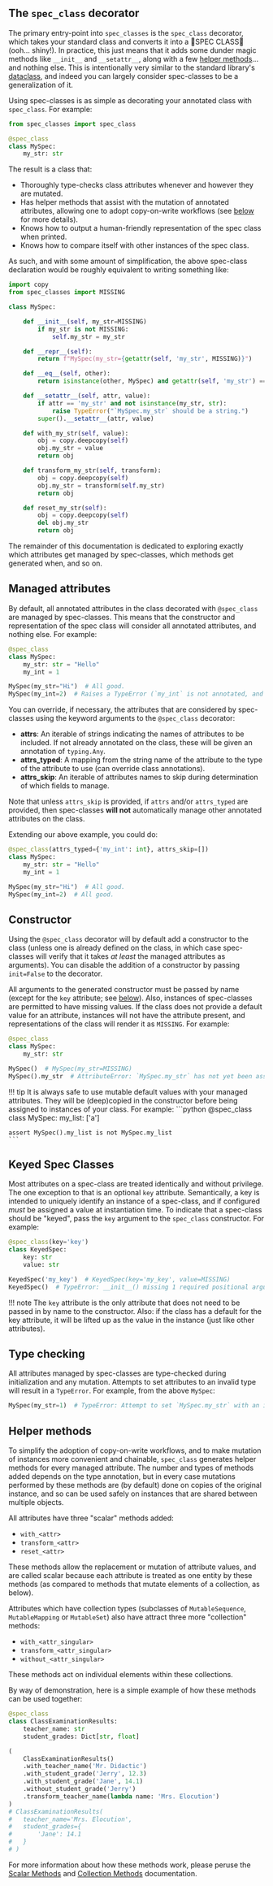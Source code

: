 

## The `spec_class` decorator

The primary entry-point into `spec_classes` is the `spec_class` decorator, which
takes your standard class and converts it into a 🌟SPEC CLASS🌟 (ooh... shiny!).
In practice, this just means that it adds some dunder magic methods like
`__init__` and `__setattr__`, along with a few [helper
methods](#helper-methods)... and nothing else. This is intentionally very
similar to the standard library's
[dataclass](https://docs.python.org/3/library/dataclasses.html), and indeed you
can largely consider spec-classes to be a generalization of it.

Using spec-classes is as simple as decorating your annotated class with
`spec_class`. For example:

```python
from spec_classes import spec_class

@spec_class
class MySpec:
    my_str: str
```

The result is a class that:

- Thoroughly type-checks class attributes whenever and however they are mutated.
- Has helper methods that assist with the mutation of annotated attributes,
  allowing one to adopt copy-on-write workflows (see [below](#helper-methods)
  for more details).
- Knows how to output a human-friendly representation of the spec class when
  printed.
- Knows how to compare itself with other instances of the spec class.

As such, and with some amount of simplification, the above spec-class
declaration would be roughly equivalent to writing something like:

```python
import copy
from spec_classes import MISSING

class MySpec:

    def __init__(self, my_str=MISSING)
        if my_str is not MISSING:
            self.my_str = my_str

    def __repr__(self):
        return f"MySpec(my_str={getattr(self, 'my_str', MISSING)}")

    def __eq__(self, other):
        return isinstance(other, MySpec) and getattr(self, 'my_str') == getattr(other, 'my_str')

    def __setattr__(self, attr, value):
        if attr == 'my_str' and not isinstance(my_str, str):
            raise TypeError("`MySpec.my_str` should be a string.")
        super().__setattr__(attr, value)

    def with_my_str(self, value):
        obj = copy.deepcopy(self)
        obj.my_str = value
        return obj

    def transform_my_str(self, transform):
        obj = copy.deepcopy(self)
        obj.my_str = transform(self.my_str)
        return obj

    def reset_my_str(self):
        obj = copy.deepcopy(self)
        del obj.my_str
        return obj
```

The remainder of this documentation is dedicated to exploring exactly which
attributes get managed by spec-classes, which methods get generated when, and so
on.

## Managed attributes

By default, all annotated attributes in the class decorated with `@spec_class`
are managed by spec-classes. This means that the constructor and representation
of the spec class will consider all annotated attributes, and nothing else. For
example:

```python
@spec_class
class MySpec:
    my_str: str = "Hello"
    my_int = 1

MySpec(my_str="Hi")  # All good.
MySpec(my_int=2)  # Raises a TypeError (`my_int` is not annotated, and therefore not managed)
```

You can override, if necessary, the attributes that are considered by spec-classes
using the keyword arguments to the `@spec_class` decorator:

  - **attrs**: An iterable of strings indicating the names of attributes to be
    included. If not already annotated on the class, these will be given an
    annotation of `typing.Any`.
  - **attrs_typed**: A mapping from the string name of the attribute to the type
    of the attribute to use (can override class annotations).
  - **attrs_skip**: An iterable of attributes names to skip during determination
    of which fields to manage.

Note that unless `attrs_skip` is provided, if `attrs` and/or `attrs_typed` are
provided, then spec-classes **will not** automatically manage other annotated
attributes on the class.

Extending our above example, you could do:

```python
@spec_class(attrs_typed={'my_int': int}, attrs_skip=[])
class MySpec:
    my_str: str = "Hello"
    my_int = 1

MySpec(my_str="Hi")  # All good.
MySpec(my_int=2)  # All good.
```

## Constructor

Using the `@spec_class` decorator will by default add a constructor to the class
(unless one is already defined on the class, in which case spec-classes will
verify that it takes *at least* the managed attributes as arguments). You
can disable the addition of a constructor by passing `init=False` to the
decorator.

All arguments to the generated constructor must be passed by name (except for
the `key` attribute; see [below](#keyed-spec-classes)). Also, instances of spec-classes are permitted
to have missing values. If the class does not provide a default value for an
attribute, instances will not have the attribute present, and representations of
the class will render it as `MISSING`. For example:

```python
@spec_class
class MySpec:
    my_str: str

MySpec()  # MySpec(my_str=MISSING)
MySpec().my_str  # AttributeError: `MySpec.my_str` has not yet been assigned a value.
```

!!! tip
    It is always safe to use mutable default values with your managed
    attributes. They will be (deep)copied in the constructor before being
    assigned to instances of your class. For example:
    ```python
    @spec_class
    class MySpec:
        my_list: ['a']

    assert MySpec().my_list is not MySpec.my_list
    ```

## Keyed Spec Classes

Most attributes on a spec-class are treated identically and without privilege.
The one exception to that is an optional `key` attribute. Semantically, a key
is intended to uniquely identify an instance of a spec-class, and if configured
*must* be assigned a value at instantiation time. To indicate that a spec-class
should be "keyed", pass the `key` argument to the `spec_class` constructor.
For example:

```python
@spec_class(key='key')
class KeyedSpec:
    key: str
    value: str

KeyedSpec('my_key')  # KeyedSpec(key='my_key', value=MISSING)
KeyedSpec()  # TypeError: __init__() missing 1 required positional argument: 'key'
```

!!! note
    The `key` attribute is the only attribute that does not need to be passed in
    by name to the constructor. Also: if the class has a default for the key
    attribute, it will be lifted up as the value in the instance (just like
    other attributes).

## Type checking

All attributes managed by spec-classes are type-checked during initialization
and any mutation. Attempts to set attributes to an invalid type will result in a
`TypeError`. For example, from the above `MySpec`:

```python
MySpec(my_str=1)  # TypeError: Attempt to set `MySpec.my_str` with an invalid type [got `1`; expecting `str`].
```

## Helper methods

To simplify the adoption of copy-on-write workflows, and to make mutation of
instances more convenient and chainable, `spec_class` generates helper methods
for every managed attribute. The number and types of methods added depends on
the type annotation, but in every case mutations performed by these methods are
(by default) done on copies of the original instance, and so can be used safely
on instances that are shared between multiple objects.

All attributes have three "scalar" methods added:

  - `with_<attr>`
  - `transform_<attr>`
  - `reset_<attr>`

These methods allow the replacement or mutation of attribute values, and are
called scalar because each attribute is treated as one entity by these methods
(as compared to methods that mutate elements of a collection, as below).

Attributes which have collection types (subclasses of `MutableSequence`,
`MutableMapping` or `MutableSet`) also have attract three more "collection"
methods:

  - `with_<attr_singular>`
  - `transform_<attr_singular>`
  - `without_<attr_singular>`

These methods act on individual elements within these collections.

By way of demonstration, here is a simple example of how these methods can be
used together:

```python
@spec_class
class ClassExaminationResults:
    teacher_name: str
    student_grades: Dict[str, float]

(
    ClassExaminationResults()
    .with_teacher_name('Mr. Didactic')
    .with_student_grade('Jerry', 12.3)
    .with_student_grade('Jane', 14.1)
    .without_student_grade('Jerry')
    .transform_teacher_name(lambda name: 'Mrs. Elocution')
)
# ClassExaminationResults(
#   teacher_name='Mrs. Elocution',
#   student_grades={
#       'Jane': 14.1
#   }
# )
```

For more information about how these methods work, please peruse the [Scalar Methods](scalars.md) and
[Collection Methods](collections.md) documentation.
